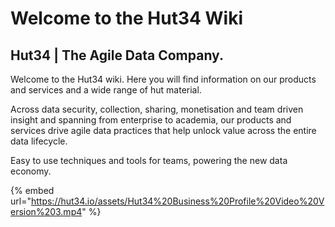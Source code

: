 # Welcome to the Hut34 Wiki

## Hut34 \| The Agile Data Company.

Welcome to the Hut34 wiki. Here you will find information on our products and services and a wide range of hut material.  
  
Across data security, collection, sharing, monetisation and team driven insight and spanning from enterprise to academia, our products and services drive agile data practices that help unlock value across the entire data lifecycle. 

Easy to use techniques and tools for teams, powering the new data economy.

{% embed url="https://hut34.io/assets/Hut34%20Business%20Profile%20Video%20Version%203.mp4" %}





